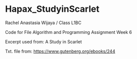 # Hapax_StudyinScarlet
Rachel Anastasia Wijaya / Class L1BC

Code for File Algorithm and Programming Assignment Week 6

Excerpt used from: A Study in Scarlet

Txt. file from: https://www.gutenberg.org/ebooks/244
